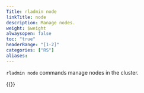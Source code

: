 ```yaml
---
Title: rladmin node
linkTitle: node
description: Manage nodes.
weight: $weight
alwaysopen: false
toc: "true"
headerRange: "[1-2]"
categories: ["RS"]
aliases:
---
```


`rladmin node` commands manage nodes in the cluster.

{{<table-children columnNames="Command,Description" columnSources="LinkTitle,Description" enableLinks="LinkTitle">}}
